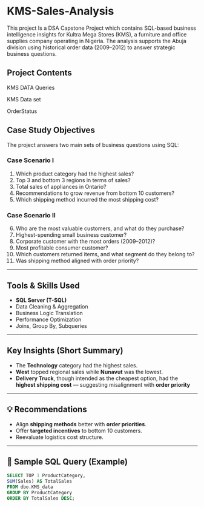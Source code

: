 # KMS-Sales-Analysis
This project Is a DSA Capstone Project which contains SQL-based business intelligence insights for Kultra Mega Stores (KMS), a furniture and office supplies company operating in Nigeria. The analysis supports the Abuja division using historical order data (2009–2012) to answer strategic business questions.

## Project Contents
KMS DATA Queries

KMS Data set

OrderStatus

## Case Study Objectives

The project answers two main sets of business questions using SQL:

### Case Scenario I
1. Which product category had the highest sales?
2. Top 3 and bottom 3 regions in terms of sales?
3. Total sales of appliances in Ontario?
4. Recommendations to grow revenue from bottom 10 customers?
5. Which shipping method incurred the most shipping cost?

### Case Scenario II
6. Who are the most valuable customers, and what do they purchase?
7. Highest-spending small business customer?
8. Corporate customer with the most orders (2009–2012)?
9. Most profitable consumer customer?
10. Which customers returned items, and what segment do they belong to?
11. Was shipping method aligned with order priority?

---

## Tools & Skills Used

- **SQL Server (T-SQL)**
- Data Cleaning & Aggregation
- Business Logic Translation
- Performance Optimization
- Joins, Group By, Subqueries

---

## Key Insights (Short Summary)

- The **Technology** category had the highest sales.
- **West** topped regional sales while **Nunavut** was the lowest.
- **Delivery Truck**, though intended as the cheapest option, had the **highest shipping cost** — suggesting misalignment with **order priority**

---

## 💡 Recommendations

- Align **shipping methods** better with **order priorities**.
- Offer **targeted incentives** to bottom 10 customers.
- Reevaluate logistics cost structure.

---

## 📎 Sample SQL Query (Example)

```sql
SELECT TOP 1 ProductCategory,
SUM(Sales) AS TotalSales
FROM dbo.KMS_data
GROUP BY ProductCategory
ORDER BY TotalSales DESC;
